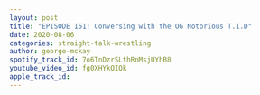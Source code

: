 ```yaml
---
layout: post
title: "EPISODE 151! Conversing with the OG Notorious T.I.D"
date: 2020-08-06
categories: straight-talk-wrestling
author: george-mckay
spotify_track_id: 7o6TnDzrSLthRnMsjUYhB8
youtube_video_id: fg0XHYkQIQk
apple_track_id: 
---
```

